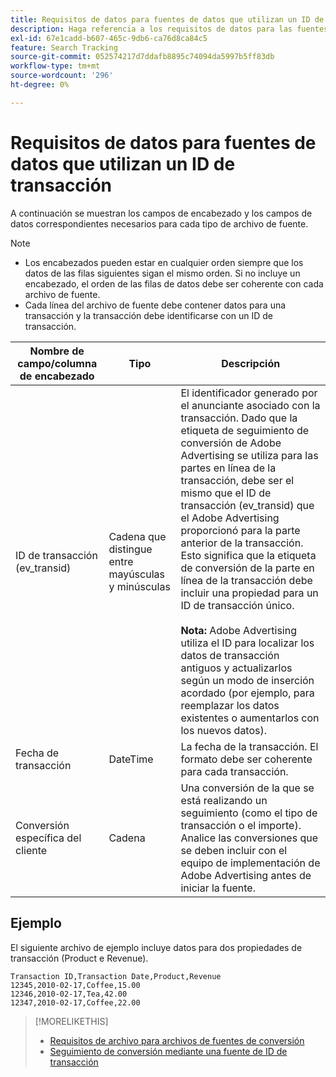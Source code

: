 ```yaml
---
title: Requisitos de datos para fuentes de datos que utilizan un ID de transacción
description: Haga referencia a los requisitos de datos para las fuentes de datos mediante un ID de transacción.
exl-id: 67e1cadd-b607-465c-9db6-ca76d8ca84c5
feature: Search Tracking
source-git-commit: 052574217d7ddafb8895c74094da5997b5ff83db
workflow-type: tm+mt
source-wordcount: '296'
ht-degree: 0%

---
```


# Requisitos de datos para fuentes de datos que utilizan un ID de transacción

A continuación se muestran los campos de encabezado y los campos de datos correspondientes necesarios para cada tipo de archivo de fuente.

>[!NOTE]
>* Los encabezados pueden estar en cualquier orden siempre que los datos de las filas siguientes sigan el mismo orden. Si no incluye un encabezado, el orden de las filas de datos debe ser coherente con cada archivo de fuente.
>* Cada línea del archivo de fuente debe contener datos para una transacción y la transacción debe identificarse con un ID de transacción.

| Nombre de campo/columna de encabezado | Tipo | Descripción |
| ---- | ---- | ---- |
| ID de transacción (ev_transid) | Cadena que distingue entre mayúsculas y minúsculas | El identificador generado por el anunciante asociado con la transacción. Dado que la etiqueta de seguimiento de conversión de Adobe Advertising se utiliza para las partes en línea de la transacción, debe ser el mismo que el ID de transacción (ev_transid) que el Adobe Advertising proporcionó para la parte anterior de la transacción. Esto significa que la etiqueta de conversión de la parte en línea de la transacción debe incluir una propiedad para un ID de transacción único.<br><br>**Nota:** Adobe Advertising utiliza el ID para localizar los datos de transacción antiguos y actualizarlos según un modo de inserción acordado (por ejemplo, para reemplazar los datos existentes o aumentarlos con los nuevos datos). |
| Fecha de transacción | DateTime | La fecha de la transacción. El formato debe ser coherente para cada transacción. |
| Conversión específica del cliente | Cadena | Una conversión de la que se está realizando un seguimiento (como el tipo de transacción o el importe). Analice las conversiones que se deben incluir con el equipo de implementación de Adobe Advertising antes de iniciar la fuente. |

## Ejemplo

El siguiente archivo de ejemplo incluye datos para dos propiedades de transacción (Product e Revenue).

```
Transaction ID,Transaction Date,Product,Revenue
12345,2010-02-17,Coffee,15.00
12346,2010-02-17,Tea,42.00
12347,2010-02-17,Coffee,22.00
```

>[!MORELIKETHIS]
>
>* [Requisitos de archivo para archivos de fuentes de conversión](feed-file-requirements.md)
>* [Seguimiento de conversión mediante una fuente de ID de transacción](/help/search-social-commerce/tracking/feed-transaction-id.md)
